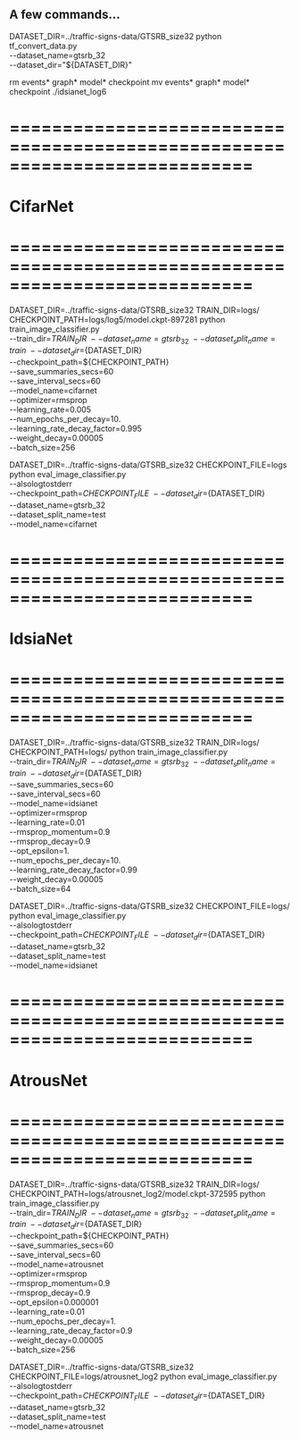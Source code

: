 ## A few commands...

DATASET_DIR=../traffic-signs-data/GTSRB_size32
python tf_convert_data.py \
    --dataset_name=gtsrb_32 \
    --dataset_dir="${DATASET_DIR}"

rm events* graph* model* checkpoint
mv events* graph* model* checkpoint ./idsianet_log6

# ===========================================================================
# CifarNet
# ===========================================================================
DATASET_DIR=../traffic-signs-data/GTSRB_size32
TRAIN_DIR=logs/
CHECKPOINT_PATH=logs/log5/model.ckpt-897281
python train_image_classifier.py \
    --train_dir=${TRAIN_DIR} \
    --dataset_name=gtsrb_32 \
    --dataset_split_name=train \
    --dataset_dir=${DATASET_DIR} \
    --checkpoint_path=${CHECKPOINT_PATH} \
    --save_summaries_secs=60 \
    --save_interval_secs=60 \
    --model_name=cifarnet \
    --optimizer=rmsprop \
    --learning_rate=0.005 \
    --num_epochs_per_decay=10. \
    --learning_rate_decay_factor=0.995 \
    --weight_decay=0.00005 \
    --batch_size=256

DATASET_DIR=../traffic-signs-data/GTSRB_size32
CHECKPOINT_FILE=logs
python eval_image_classifier.py \
    --alsologtostderr \
    --checkpoint_path=${CHECKPOINT_FILE} \
    --dataset_dir=${DATASET_DIR} \
    --dataset_name=gtsrb_32 \
    --dataset_split_name=test \
    --model_name=cifarnet

# ===========================================================================
# IdsiaNet
# ===========================================================================
DATASET_DIR=../traffic-signs-data/GTSRB_size32
TRAIN_DIR=logs/
CHECKPOINT_PATH=logs/
python train_image_classifier.py \
    --train_dir=${TRAIN_DIR} \
    --dataset_name=gtsrb_32 \
    --dataset_split_name=train \
    --dataset_dir=${DATASET_DIR} \
    --save_summaries_secs=60 \
    --save_interval_secs=60 \
    --model_name=idsianet \
    --optimizer=rmsprop \
    --learning_rate=0.01 \
    --rmsprop_momentum=0.9 \
    --rmsprop_decay=0.9 \
    --opt_epsilon=1. \
    --num_epochs_per_decay=10. \
    --learning_rate_decay_factor=0.99 \
    --weight_decay=0.00005 \
    --batch_size=64

DATASET_DIR=../traffic-signs-data/GTSRB_size32
CHECKPOINT_FILE=logs/
python eval_image_classifier.py \
    --alsologtostderr \
    --checkpoint_path=${CHECKPOINT_FILE} \
    --dataset_dir=${DATASET_DIR} \
    --dataset_name=gtsrb_32 \
    --dataset_split_name=test \
    --model_name=idsianet

# ===========================================================================
# AtrousNet
# ===========================================================================
DATASET_DIR=../traffic-signs-data/GTSRB_size32
TRAIN_DIR=logs/
CHECKPOINT_PATH=logs/atrousnet_log2/model.ckpt-372595
python train_image_classifier.py \
    --train_dir=${TRAIN_DIR} \
    --dataset_name=gtsrb_32 \
    --dataset_split_name=train \
    --dataset_dir=${DATASET_DIR} \
    --checkpoint_path=${CHECKPOINT_PATH} \
    --save_summaries_secs=60 \
    --save_interval_secs=60 \
    --model_name=atrousnet \
    --optimizer=rmsprop \
    --rmsprop_momentum=0.9 \
    --rmsprop_decay=0.9 \
    --opt_epsilon=0.000001 \
    --learning_rate=0.01 \
    --num_epochs_per_decay=1. \
    --learning_rate_decay_factor=0.9 \
    --weight_decay=0.00005 \
    --batch_size=256

DATASET_DIR=../traffic-signs-data/GTSRB_size32
CHECKPOINT_FILE=logs/atrousnet_log2
python eval_image_classifier.py \
    --alsologtostderr \
    --checkpoint_path=${CHECKPOINT_FILE} \
    --dataset_dir=${DATASET_DIR} \
    --dataset_name=gtsrb_32 \
    --dataset_split_name=test \
    --model_name=atrousnet
